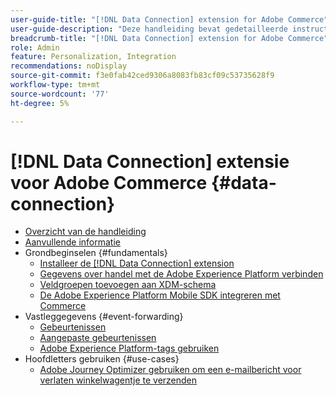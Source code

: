 ```yaml
---
user-guide-title: "[!DNL Data Connection] extension for Adobe Commerce"
user-guide-description: "Deze handleiding bevat gedetailleerde instructies voor het gebruik van de [!DNL Data Connection] extensie voor Adobe Commerce."
breadcrumb-title: "[!DNL Data Connection] extension for Adobe Commerce"
role: Admin
feature: Personalization, Integration
recommendations: noDisplay
source-git-commit: f3e0fab42ced9306a8083fb83cf09c53735628f9
workflow-type: tm+mt
source-wordcount: '77'
ht-degree: 5%

---
```


# [!DNL Data Connection] extensie voor Adobe Commerce {#data-connection}

- [Overzicht van de handleiding](overview.md)
- [Aanvullende informatie](release-notes.md)
- Grondbeginselen {#fundamentals}
   - [Installeer de [!DNL Data Connection] extension](install.md)
   - [Gegevens over handel met de Adobe Experience Platform verbinden](connect-data.md)
   - [Veldgroepen toevoegen aan XDM-schema](update-xdm.md)
   - [De Adobe Experience Platform Mobile SDK integreren met Commerce](mobile-sdk-epc.md)
- Vastleggegevens {#event-forwarding}
   - [Gebeurtenissen](events.md)
   - [Aangepaste gebeurtenissen](custom-events.md)
   - [Adobe Experience Platform-tags gebruiken](using-tags.md)
- Hoofdletters gebruiken {#use-cases}
   - [Adobe Journey Optimizer gebruiken om een e-mailbericht voor verlaten winkelwagentje te verzenden](using-ajo.md)
